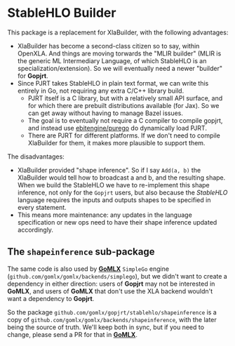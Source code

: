 # StableHLO Builder

This package is a replacement for XlaBuilder, with the following advantages:

* XlaBuilder has become a second-class citizen so to say, within OpenXLA. And things are moving torwards
  the "MLIR builder" (MLIR is the generic ML Intermediary Language, of which StableHLO is an specialization/extension).
  So we will eventually need a newer "builder" for **Gopjrt**.
* Since PJRT takes StableHLO in plain text format, we can write this entirely in Go, not requiring any extra
  C/C++ library build. 
  * PJRT itself is a C library, but with a relatively small API surface, and for which
    there are prebuilt distributions available (for Jax). So we can get away without having to manage Bazel issues.
  * The goal is to eventually not require a C compiler to compile gopjrt, and instead
    use [ebitengine/purego](https://github.com/ebitengine/purego) do dynamically load PJRT.
  * There are PJRT for different platforms. If we don't need to compile XlaBuilder for them, it makes more plausible
    to support them.
 
The disadvantages:

* XlaBuilder provided "shape inference". So if I say `Add(a, b)` the XlaBuilder would tell how to broadcast
  a and b, and the resulting shape. When we build the StableHLO we have to re-implement this shape inference,
  not only for the `Gopjrt` users, but also because the *StableHLO* language requires the inputs and outputs shapes
  to be specified in every statement.
* This means more maintenance: any updates in the language specification or new ops need to have their shape inference
  updated accordingly.

## The `shapeinference` sub-package

The same code is also used by [**GoMLX**](github.com/gomlx/gomlx) `SimpleGo` engine 
(`github.com/gomlx/gomlx/backends/simplego`), but we didn't want to create a dependency in either direction:
users of **Gopjrt** may not be interested in **GoMLX**, and users of **GoMLX** that don't use the XLA backend
wouldn't want a dependency to **Gopjrt**. 

So the package `github.com/gomlx/gopjrt/stablehlo/shapeinference` is a copy of 
`github.com/gomlx/gomlx/backends/shapeinference`, with the later being the source of truth. We'll keep both in sync,
but if you need to change, please send a PR for that in [**GoMLX**](github.com/gomlx/gomlx).